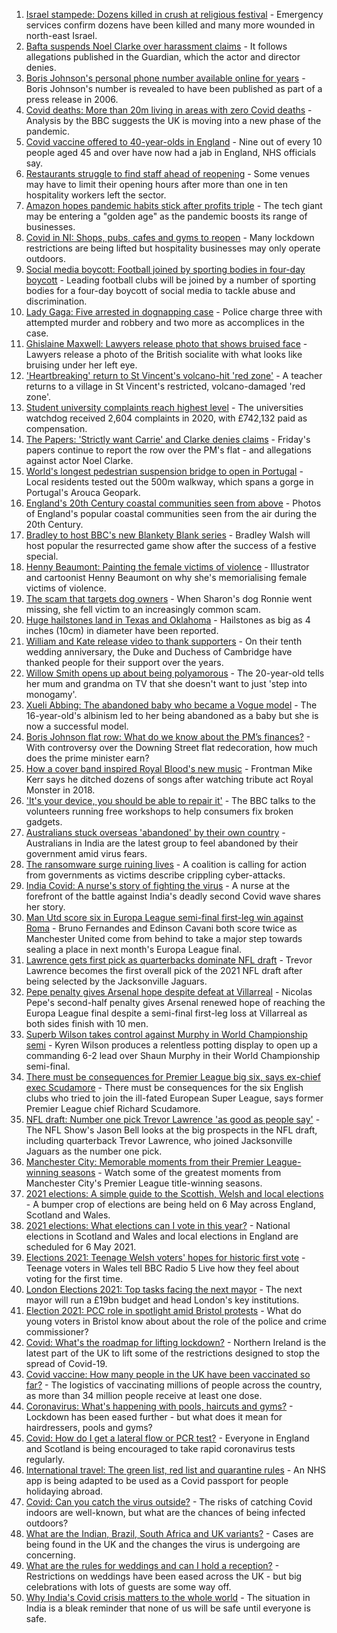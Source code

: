 1. [Israel stampede: Dozens killed in crush at religious festival](https://www.bbc.co.uk/news/world-middle-east-56938657) - Emergency services confirm dozens have been killed and many more wounded in north-east Israel.
2. [Bafta suspends Noel Clarke over harassment claims](https://www.bbc.co.uk/news/entertainment-arts-56937479) - It follows allegations published in the Guardian, which the actor and director denies.
3. [Boris Johnson's personal phone number available online for years](https://www.bbc.co.uk/news/uk-politics-56937889) - Boris Johnson's number is revealed to have been published as part of a press release in 2006.
4. [Covid deaths: More than 20m living in areas with zero Covid deaths](https://www.bbc.co.uk/news/health-56923757) - Analysis by the BBC suggests the UK is moving into a new phase of the pandemic.
5. [Covid vaccine offered to 40-year-olds in England](https://www.bbc.co.uk/news/health-56933694) - Nine out of every 10 people aged 45 and over have now had a jab in England, NHS officials say.
6. [Restaurants struggle to find staff ahead of reopening](https://www.bbc.co.uk/news/business-56919575) - Some venues may have to limit their opening hours after more than one in ten hospitality workers left the sector.
7. [Amazon hopes pandemic habits stick after profits triple](https://www.bbc.co.uk/news/business-56937428) - The tech giant may be entering a "golden age" as the pandemic boosts its range of businesses.
8. [Covid in NI: Shops, pubs, cafes and gyms to reopen](https://www.bbc.co.uk/news/uk-northern-ireland-56887281) - Many lockdown restrictions are being lifted but hospitality businesses may only operate outdoors.
9. [Social media boycott: Football joined by sporting bodies in four-day boycott](https://www.bbc.co.uk/sport/56936797) - Leading football clubs will be joined by a number of sporting bodies for a four-day boycott of social media to tackle abuse and discrimination.
10. [Lady Gaga: Five arrested in dognapping case](https://www.bbc.co.uk/news/world-us-canada-56938268) - Police charge three with attempted murder and robbery and two more as accomplices in the case.
11. [Ghislaine Maxwell: Lawyers release photo that shows bruised face](https://www.bbc.co.uk/news/world-us-canada-56938988) - Lawyers release a photo of the British socialite with what looks like bruising under her left eye.
12. ['Heartbreaking' return to St Vincent's volcano-hit 'red zone'](https://www.bbc.co.uk/news/world-56934596) - A teacher returns to a village in St Vincent's restricted, volcano-damaged 'red zone'.
13. [Student university complaints reach highest level](https://www.bbc.co.uk/news/education-56928980) - The universities watchdog received 2,604 complaints in 2020, with £742,132 paid as compensation.
14. [The Papers: 'Strictly want Carrie' and Clarke denies claims](https://www.bbc.co.uk/news/blogs-the-papers-56938107) - Friday's papers continue to report the row over the PM's flat - and allegations against actor Noel Clarke.
15. [World's longest pedestrian suspension bridge to open in Portugal](https://www.bbc.co.uk/news/world-europe-56938388) - Local residents tested out the 500m walkway, which spans a gorge in Portugal's Arouca Geopark.
16. [England's 20th Century coastal communities seen from above](https://www.bbc.co.uk/news/in-pictures-56929622) - Photos of England's popular coastal communities seen from the air during the 20th Century.
17. [Bradley to host BBC's new Blankety Blank series](https://www.bbc.co.uk/news/entertainment-arts-56929381) - Bradley Walsh will host popular the resurrected game show after the success of a festive special.
18. [Henny Beaumont: Painting the female victims of violence](https://www.bbc.co.uk/news/uk-england-london-56907932) - Illustrator and cartoonist Henny Beaumont on why she's memorialising female victims of violence.
19. [The scam that targets dog owners](https://www.bbc.co.uk/news/uk-56922473) - When Sharon's dog Ronnie went missing, she fell victim to an increasingly common scam.
20. [Huge hailstones land in Texas and Oklahoma](https://www.bbc.co.uk/news/world-us-canada-56936198) - Hailstones as big as 4 inches (10cm) in diameter have been reported.
21. [William and Kate release video to thank supporters](https://www.bbc.co.uk/news/uk-56928583) - On their tenth wedding anniversary, the Duke and Duchess of Cambridge have thanked people for their support over the years.
22. [Willow Smith opens up about being polyamorous](https://www.bbc.co.uk/news/newsbeat-56852099) - The 20-year-old tells her mum and grandma on TV that she doesn't want to just 'step into monogamy'.
23. [Xueli Abbing: The abandoned baby who became a Vogue model](https://www.bbc.co.uk/news/world-asia-china-56464881) - The 16-year-old's albinism led to her being abandoned as a baby but she is now a successful model.
24. [Boris Johnson flat row: What do we know about the PM’s finances?](https://www.bbc.co.uk/news/uk-politics-56928610) - With controversy over the Downing Street flat redecoration, how much does the prime minister earn?
25. [How a cover band inspired Royal Blood's new music](https://www.bbc.co.uk/news/entertainment-arts-56920871) - Frontman Mike Kerr says he ditched dozens of songs after watching tribute act Royal Monster in 2018.
26. ['It's your device, you should be able to repair it'](https://www.bbc.co.uk/news/business-56799069) - The BBC talks to the volunteers running free workshops to help consumers fix broken gadgets.
27. [Australians stuck overseas 'abandoned' by their own country](https://www.bbc.co.uk/news/world-australia-56924188) - Australians in India are the latest group to feel abandoned by their government amid virus fears.
28. [The ransomware surge ruining lives](https://www.bbc.co.uk/news/technology-56933733) - A coalition is calling for action from governments as victims describe crippling cyber-attacks.
29. [India Covid: A nurse's story of fighting the virus](https://www.bbc.co.uk/news/world-asia-india-56926119) - A nurse at the forefront of the battle against India's deadly second Covid wave shares her story.
30. [Man Utd score six in Europa League semi-final first-leg win against Roma](https://www.bbc.co.uk/sport/football/56892065) - Bruno Fernandes and Edinson Cavani both score twice as Manchester United come from behind to take a major step towards sealing a place in next month's Europa League final.
31. [Lawrence gets first pick as quarterbacks dominate NFL draft](https://www.bbc.co.uk/sport/american-football/56938720) - Trevor Lawrence becomes the first overall pick of the 2021 NFL draft after being selected by the Jacksonville Jaguars.
32. [Pepe penalty gives Arsenal hope despite defeat at Villarreal](https://www.bbc.co.uk/sport/football/56892082) - Nicolas Pepe's second-half penalty gives Arsenal renewed hope of reaching the Europa League final despite a semi-final first-leg loss at Villarreal as both sides finish with 10 men.
33. [Superb Wilson takes control against Murphy in World Championship semi](https://www.bbc.co.uk/sport/snooker/56932603) - Kyren Wilson produces a relentless potting display to open up a commanding 6-2 lead over Shaun Murphy in their World Championship semi-final.
34. [There must be consequences for Premier League big six, says ex-chief exec Scudamore](https://www.bbc.co.uk/sport/football/56937159) - There must be consequences for the six English clubs who tried to join the ill-fated European Super League, says former Premier League chief Richard Scudamore.
35. [NFL draft: Number one pick Trevor Lawrence 'as good as people say'](https://www.bbc.co.uk/sport/av/american-football/56931865) - The NFL Show's Jason Bell looks at the big prospects in the NFL draft, including quarterback Trevor Lawrence, who joined Jacksonville Jaguars as the number one pick.
36. [Manchester City: Memorable moments from their Premier League-winning seasons](https://www.bbc.co.uk/sport/av/football/56923236) - Watch some of the greatest moments from Manchester City's Premier League title-winning seasons.
37. [2021 elections: A simple guide to the Scottish, Welsh and local elections](https://www.bbc.co.uk/news/uk-politics-56286643) - A bumper crop of elections are being held on 6 May across England, Scotland and Wales.
38. [2021 elections: What elections can I vote in this year?](https://www.bbc.co.uk/news/56129210) - National elections in Scotland and Wales and local elections in England are scheduled for 6 May 2021.
39. [Elections 2021: Teenage Welsh voters' hopes for historic first vote](https://www.bbc.co.uk/news/uk-politics-56908323) - Teenage voters in Wales tell BBC Radio 5 Live how they feel about voting for the first time.
40. [London Elections 2021: Top tasks facing the next mayor](https://www.bbc.co.uk/news/uk-england-london-56748541) - The next mayor will run a £19bn budget and head London's key institutions.
41. [Election 2021: PCC role in spotlight amid Bristol protests](https://www.bbc.co.uk/news/uk-england-bristol-56833152) - What do young voters in Bristol know about about the role of the police and crime commissioner?
42. [Covid: What's the roadmap for lifting lockdown?](https://www.bbc.co.uk/news/explainers-52530518) - Northern Ireland is the latest part of the UK to lift some of the restrictions designed to stop the spread of Covid-19.
43. [Covid vaccine: How many people in the UK have been vaccinated so far?](https://www.bbc.co.uk/news/health-55274833) - The logistics of vaccinating millions of people across the country, as more than 34 million people receive at least one dose.
44. [Coronavirus: What's happening with pools, haircuts and gyms?](https://www.bbc.co.uk/news/explainers-53349989) - Lockdown has been eased further - but what does it mean for hairdressers, pools and gyms?
45. [Covid: How do I get a lateral flow or PCR test?](https://www.bbc.co.uk/news/health-51943612) - Everyone in England and Scotland is being encouraged to take rapid coronavirus tests regularly.
46. [International travel: The green list, red list and quarantine rules](https://www.bbc.co.uk/news/explainers-52544307) - An NHS app is being adapted to be used as a Covid passport for people holidaying abroad.
47. [Covid: Can you catch the virus outside?](https://www.bbc.co.uk/news/explainers-55680305) - The risks of catching Covid indoors are well-known, but what are the chances of being infected outdoors?
48. [What are the Indian, Brazil, South Africa and UK variants?](https://www.bbc.co.uk/news/health-55659820) - Cases are being found in the UK and the changes the virus is undergoing are concerning.
49. [What are the rules for weddings and can I hold a reception?](https://www.bbc.co.uk/news/explainers-52811509) - Restrictions on weddings have been eased across the UK - but big celebrations with lots of guests are some way off.
50. [Why India's Covid crisis matters to the whole world](https://www.bbc.co.uk/news/world-asia-india-56907007) - The situation in India is a bleak reminder that none of us will be safe until everyone is safe.
